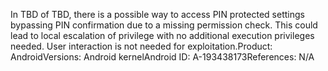 In TBD of TBD, there is a possible way to access PIN protected settings bypassing PIN confirmation due to a missing permission check. This could lead to local escalation of privilege with no additional execution privileges needed. User interaction is not needed for exploitation.Product: AndroidVersions: Android kernelAndroid ID: A-193438173References: N/A